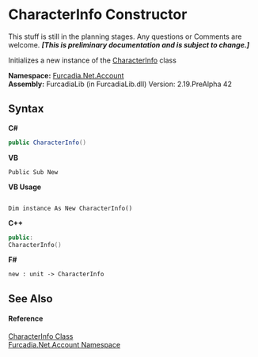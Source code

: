 # CharacterInfo Constructor 
This stuff is still in the planning stages. Any questions or Comments are welcome. _**\[This is preliminary documentation and is subject to change.\]**_

Initializes a new instance of the <a href="T_Furcadia_Net_Account_CharacterInfo">CharacterInfo</a> class

**Namespace:**&nbsp;<a href="N_Furcadia_Net_Account">Furcadia.Net.Account</a><br />**Assembly:**&nbsp;FurcadiaLib (in FurcadiaLib.dll) Version: 2.19.PreAlpha 42

## Syntax

**C#**<br />
``` C#
public CharacterInfo()
```

**VB**<br />
``` VB
Public Sub New
```

**VB Usage**<br />
``` VB Usage

Dim instance As New CharacterInfo()
```

**C++**<br />
``` C++
public:
CharacterInfo()
```

**F#**<br />
``` F#
new : unit -> CharacterInfo
```


## See Also


#### Reference
<a href="T_Furcadia_Net_Account_CharacterInfo">CharacterInfo Class</a><br /><a href="N_Furcadia_Net_Account">Furcadia.Net.Account Namespace</a><br />